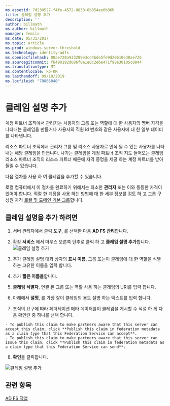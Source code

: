 ```yaml
---
ms.assetid: 7d230527-f4fe-4572-8838-0b354ee0b06b
title: 클레임 설명 추가
description: ''
author: billmath
ms.author: billmath
manager: femila
ms.date: 05/31/2017
ms.topic: article
ms.prod: windows-server-threshold
ms.technology: identity-adfs
ms.openlocfilehash: 00ae720a933289e3cd4bde5fe9d20610e38ae726
ms.sourcegitcommit: f6490192d686f0a1e0c2ebe471f98e30105c0844
ms.translationtype: MT
ms.contentlocale: ko-KR
ms.lasthandoff: 09/10/2019
ms.locfileid: "70866040"
---
```

# <a name="add-a-claim-description"></a>클레임 설명 추가


계정 파트너 조직에서 관리자는 사용자의 그룹 또는 역할에 대 한 사용자의 멤버 자격을 나타내는 클레임을 만들거나 사용자의 직원 id 번호와 같은 사용자에 대 한 일부 데이터를 나타냅니다.

리소스 파트너 조직에서 관리자 그룹 및 리소스 사용자로 인식 될 수 있는 사용자를 나타내는 해당 클레임을 만듭니다. 나가는 클레임을 계정 파트너 조직 지도 들어오는 클레임 리소스 파트너 조직의 리소스 파트너 때문에 자격 증명을 제공 하는 계정 파트너를 받아들일 수 있습니다. 

다음 절차를 사용 하 여 클레임을 추가할 수 있습니다.

로컬 컴퓨터에서 이 절차를 완료하기 위해서는 최소한 **관리자** 또는 이와 동등한 자격이 있어야 합니다.  적절 한 계정을 사용 하는 방법에 대 한 세부 정보를 검토 하 고 그룹 구성원 자격 [로컬 및 도메인 기본 그룹](https://go.microsoft.com/fwlink/?LinkId=83477)합니다.

## <a name="to-add-a-claim-description"></a>클레임 설명을 추가 하려면

1. 서버 관리자에서 클릭 **도구**, 를 선택한 다음 **AD FS 관리**합니다. 

2. 확장 **서비스** 에서 마우스 오른쪽 단추로 클릭 하 고 **클레임 설명 추가**합니다.
   ![클레임 설명 추가](media/Add-a-Claim-Description/claimdesc1.png)

3. 추가 클레임 설명 대화 상자의 **표시 이름**, 그룹 또는이 클레임에 대 한 역할을 식별 하는 고유한 이름을 입력 합니다.

4. 추가 **짧은 이름을**합니다.

5. **클레임 식별자**, 연결 된 그룹 또는 역할 사용 하는 클레임의 URI를 입력 합니다.

6. 아래에서 **설명**, 를 가장 잘이 클레임의 용도 설명 하는 텍스트를 입력 합니다.

7. 조직의 요구에 따라 페더레이션 메타 데이터를이 클레임을 게시할 수 적절 하 게 다음 확인란 중 하나를 선택 합니다.


~~~
- To publish this claim to make partners aware that this server can accept this claim, click **Publish this claim in federation metadata as a claim type that this Federation Service can accept**.
- To publish this claim to make partners aware that this server can issue this claim, click **Publish this claim in federation metadata as a claim type that this Federation Service can send**.
~~~

8. **확인**을 클릭합니다.

![클레임 설명 추가](media/Add-a-Claim-Description/claimdesc2.png)


## <a name="see-also"></a>관련 항목  
[AD FS 작업](../../ad-fs/AD-FS-2016-Operations.md) 
